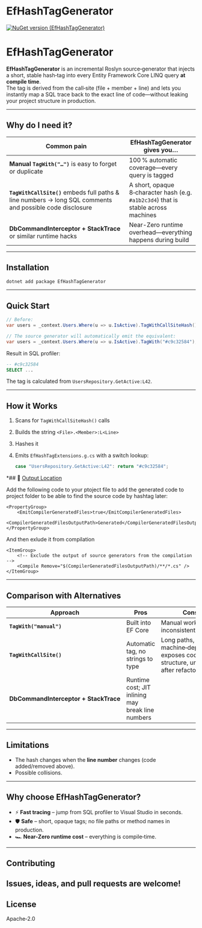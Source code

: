 ﻿# EfHashTagGenerator

[![NuGet version (EfHashTagGenerator)](https://img.shields.io/nuget/v/EfHashTagGenerator.svg?style=flat-square)](https://www.nuget.org/packages/EfHashTagGenerator/)

# EfHashTagGenerator

**EfHashTagGenerator** is an incremental Roslyn source‑generator that injects a short, stable hash‑tag into every Entity Framework Core LINQ query **at compile time**.  
The tag is derived from the call‑site (file + member + line) and lets you instantly map a SQL trace back to the exact line of code—without leaking your project structure in production.

---

## Why do I need it?

| Common pain | EfHashTagGenerator gives you… |
|-------------|------------------------------|
| **Manual `TagWith("…")`** is easy to forget or duplicate | 100 % automatic coverage—every query is tagged |
| **`TagWithCallSite()`** embeds full paths & line numbers → long SQL comments and possible code disclosure | A short, opaque 8‑character hash (e.g. `#a1b2c3d4`) that is stable across machines |
| **DbCommandInterceptor + StackTrace** or similar runtime hacks | Near-Zero runtime overhead—everything happens during build |

---

## Installation

```bash
dotnet add package EfHashTagGenerator
```
---

## Quick Start

```csharp
// Before:
var users = _context.Users.Where(u => u.IsActive).TagWithCallSiteHash();

// The source generator will automatically emit the equivalent:
var users = _context.Users.Where(u => u.IsActive).TagWith("#c9c32584");
```

Result in SQL profiler:

```sql
-- #c9c32584
SELECT ...
```

The tag is calculated from `UsersRepository.GetActive:L42`.

---

## How it Works

1. Scans for `TagWithCallSiteHash()` calls
2. Builds the string `<File>.<Member>:L<Line>`
3. Hashes it
4. Emits `EfHashTagExtensions.g.cs` with a switch lookup:

   ```csharp
   case "UsersRepository.GetActive:L42": return "#c9c32584";
   ```

*## 📂 [Output Location](https://andrewlock.net/creating-a-source-generator-part-6-saving-source-generator-output-in-source-control/)

Add the following code to your ptoject file to add the generated code to project folder to be able to find the source code by hashtag later:

```
<PropertyGroup>
    <EmitCompilerGeneratedFiles>true</EmitCompilerGeneratedFiles>
    <CompilerGeneratedFilesOutputPath>Generated</CompilerGeneratedFilesOutputPath>
</PropertyGroup>
```

And then exlude it from compilation

```
<ItemGroup>
    <!-- Exclude the output of source generators from the compilation -->
    <Compile Remove="$(CompilerGeneratedFilesOutputPath)/**/*.cs" />
</ItemGroup>
```

---

## Comparison with Alternatives

| Approach | Pros | Cons |
|----------|------|------|
| **`TagWith("manual")`** | Built into EF Core | Manual work, inconsistent naming |
| **`TagWithCallSite()`** | Automatic tag, no strings to type | Long paths, machine‑dependent, exposes code structure, unstable after refactoring |
| **DbCommandInterceptor + StackTrace** | Runtime cost; JIT inlining may break line numbers |

---

## Limitations

* The hash changes when the **line number** changes (code added/removed above).  
* Possible collisions.

---

## Why choose EfHashTagGenerator?

* ⚡ **Fast tracing** – jump from SQL profiler to Visual Studio in seconds.  
* 🛡 **Safe** – short, opaque tags; no file paths or method names in production.  
* 🏎 **Near-Zero runtime cost** – everything is compile‑time.  

---

## Contributing

Issues, ideas, and pull requests are welcome!
---

## License

Apache‑2.0
